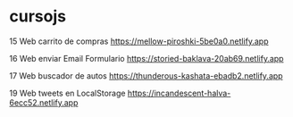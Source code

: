 # cursojs

15 Web carrito de compras
https://mellow-piroshki-5be0a0.netlify.app

16 Web enviar Email Formulario
https://storied-baklava-20ab69.netlify.app

17 Web buscador de autos
https://thunderous-kashata-ebadb2.netlify.app

19 Web tweets en LocalStorage
https://incandescent-halva-6ecc52.netlify.app

